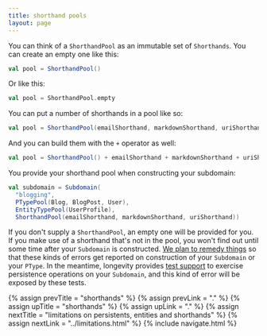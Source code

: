 ```yaml
---
title: shorthand pools
layout: page
---
```


You can think of a `ShorthandPool` as an immutable set of
`Shorthands`. You can create an empty one like this:

```scala
val pool = ShorthandPool()
```

Or like this:

```scala
val pool = ShorthandPool.empty
```

You can put a number of shorthands in a pool like so:

```scala
val pool = ShorthandPool(emailShorthand, markdownShorthand, uriShorthand)
```

And you can build them with the `+` operator as well:

```scala
val pool = ShorthandPool() + emailShorthand + markdownShorthand + uriShorthand
```

You provide your shorthand pool when constructing your subdomain:

```scala
val subdomain = Subdomain(
  "blogging",
  PTypePool(Blog, BlogPost, User),
  EntityTypePool(UserProfile),
  ShorthandPool(emailShorthand, markdownShorthand, uriShorthand))
```

If you don't supply a `ShorthandPool`, an empty one will be provided
for you. If you make use of a shorthand that's not in the pool, you
won't find out until some time after your `Subdomain` is
constructed. [We plan to remedy
things](https://www.pivotaltracker.com/story/show/99755864) so that
these kinds of errors get reported on construction of your `Subdomain`
or your `PType`. In the meantime, longevity provides [test
support](../testing.html) to exercise persistence operations on your
`Subdomain`, and this kind of error will be exposed by these tests.

{% assign prevTitle = "shorthands" %}
{% assign prevLink = "." %}
{% assign upTitle = "shorthands" %}
{% assign upLink = "." %}
{% assign nextTitle = "limitations on persistents, entities and shorthands" %}
{% assign nextLink = "../limitations.html" %}
{% include navigate.html %}

